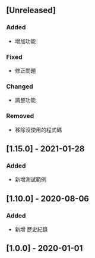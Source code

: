 ## [Unreleased]
### Added
- 增加功能

### Fixed
- 修正問題

### Changed
- 調整功能

### Removed
- 移除沒使用的程式碼

## [1.15.0] - 2021-01-28
### Added
- 新增測試範例


## [1.10.0] - 2020-08-06
### Added
- 新增 歷史紀錄

## [1.0.0] - 2020-01-01

